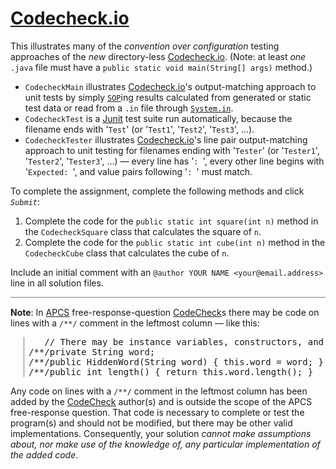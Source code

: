<!-- DESCRIPTION -->
<!-- <main style="border: thin solid gray; padding: 1em;"> -->

# <a href="http://codecheck.io/">Codecheck.io</a>

This illustrates many of the *convention over configuration* testing approaches of the *new* directory-less <a href="http://horstmann.com/codecheck/authoring.html">Codecheck.io</a>. (Note: at least *one* `.java` file must have a `public static void main(String[] args)` method.)

- `CodecheckMain` illustrates <a href="http://codecheck.io/">Codecheck.io</a>'s output-matching approach to unit tests by simply <a href="https://docs.oracle.com/javase/8/docs/api/java/io/PrintStream.html#print-java.lang.String-">`SOP`</a>ing results calculated from generated or static test data or read from a `.in` file through <a href="https://docs.oracle.com/javase/8/docs/api/java/lang/System.html#in">`System.in`</a>.
- `CodecheckTest` is a <a href="https://junit.org/junit5/">Junit</a> test suite run automatically, because the filename ends with '`Test`' (or '`Test1`', '`Test2`', '`Test3`', &hellip;).
- `CodecheckTester` illustrates <a href="http://codecheck.io/">Codecheck.io</a>'s line pair output-matching approach to unit testing for filenames ending with '`Tester`' (or '`Tester1`', '`Tester2`', '`Tester3`', &hellip;) &mdash; every line has '`: `', every other line begins with '`Expected: `', and value pairs following '`: `' must match.
<!-- - `CodecheckUnit` provides a `<a href="https://wiki.c2.com/?PublicStaticVoidMain">PSVM</a>` method for the <a href="https://junit.org/junit5/">Junit</a> test suite. (It is not necessary, as <a href="https://junit.org/junit5/">Junit</a> `Test` classes are run automatically.) -->

To complete the assignment, complete the following methods and click *`Submit`*:

1. Complete the code for the `public static int square(int n)` method in the `CodecheckSquare` class that calculates the square of `n`.
1. Complete the code for the `public static int cube(int n)` method in the `CodecheckCube` class that calculates the cube of `n`.

<!-- APCS BOILERPLATE -->

Include an initial comment with an `@author YOUR NAME <your@email.address>` line in all solution files.

<!-- /**/ EXPLANATION -->

<hr style="border-top: thin solid gray; background: none;">

**Note**: In [APCS](https://apstudents.collegeboard.org/courses/ap-computer-science-a) free-response-question [CodeCheck](http://horstmann.com/)s there may be code on lines with a `/**/` comment in the leftmost column &mdash; like this:

<pre style="margin-left: 1.5em; border-left: thin solid gray; padding-left: 0.5em;">   // There may be instance variables, constructors, and methods that are not shown.
/**/private String word;
/**/public HiddenWord(String word) { this.word = word; }
/**/public int length() { return this.word.length(); }</pre>

Any code on lines with a `/**/` comment in the leftmost column has been added by the [CodeCheck](http://horstmann.com/) author(s) and is outside the scope of the APCS free-response question. That code is necessary to complete or test the program(s) and should not be modified, but there may be other valid implementations. Consequently, your solution *cannot make assumptions about, nor make use of the knowledge of, any particular implementation of the added code*.
<!-- </main> -->